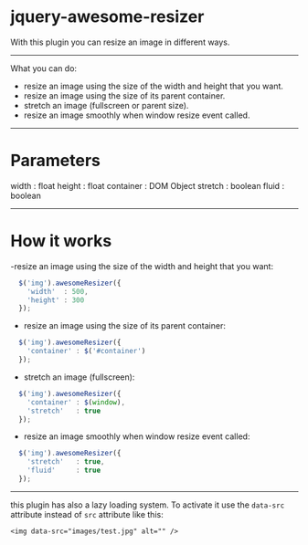 jquery-awesome-resizer
======================

With this plugin you can resize an image in different ways.
******
What you can do:
- resize an image using the size of the width and height that you want.
- resize an image using the size of its parent container.
- stretch an image (fullscreen or parent size).
- resize an image smoothly when window resize event called.

******

Parameters
==========

width     : float
height    : float
container : DOM Object
stretch   : boolean
fluid     : boolean

******

How it works
============

-resize an image using the size of the width and height that you want: 

```javascript
  $('img').awesomeResizer({
    'width'  : 500,
    'height' : 300
  });
```

- resize an image using the size of its parent container: 
```javascript
  $('img').awesomeResizer({
    'container' : $('#container')
  });
```

- stretch an image (fullscreen): 
```javascript
  $('img').awesomeResizer({
    'container' : $(window),
    'stretch'   : true
  });
```

- resize an image smoothly when window resize event called: 
```javascript
  $('img').awesomeResizer({
    'stretch'   : true,
    'fluid'     : true
  });
```

*****

this plugin has also a lazy loading system. To activate it use the `data-src` attribute instead of `src` attribute like this: 

`<img data-src="images/test.jpg" alt="" />`